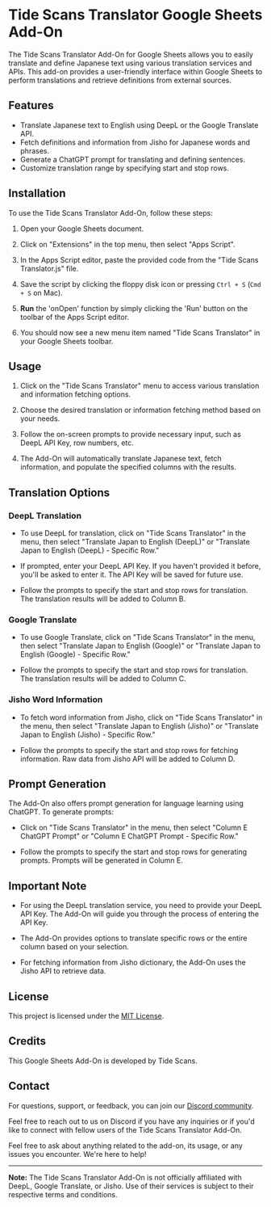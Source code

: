 # Tide Scans Translator Google Sheets Add-On

The Tide Scans Translator Add-On for Google Sheets allows you to easily translate and define Japanese text using various translation services and APIs. This add-on provides a user-friendly interface within Google Sheets to perform translations and retrieve definitions from external sources.

## Features

- Translate Japanese text to English using DeepL or the Google Translate API.
- Fetch definitions and information from Jisho for Japanese words and phrases.
- Generate a ChatGPT prompt for translating and defining sentences.
- Customize translation range by specifying start and stop rows.

## Installation

To use the Tide Scans Translator Add-On, follow these steps:

1. Open your Google Sheets document.

2. Click on "Extensions" in the top menu, then select "Apps Script".

3. In the Apps Script editor, paste the provided code from the "Tide Scans Translator.js" file.

4. Save the script by clicking the floppy disk icon or pressing `Ctrl + S` (`Cmd + S` on Mac).

5. **Run** the 'onOpen' function by simply clicking the 'Run' button on the toolbar of the Apps Script editor.

6. You should now see a new menu item named "Tide Scans Translator" in your Google Sheets toolbar.

## Usage

1. Click on the "Tide Scans Translator" menu to access various translation and information fetching options.

2. Choose the desired translation or information fetching method based on your needs.

3. Follow the on-screen prompts to provide necessary input, such as DeepL API Key, row numbers, etc.

4. The Add-On will automatically translate Japanese text, fetch information, and populate the specified columns with the results.

## Translation Options

### DeepL Translation

- To use DeepL for translation, click on "Tide Scans Translator" in the menu, then select "Translate Japan to English (DeepL)" or "Translate Japan to English (DeepL) - Specific Row."

- If prompted, enter your DeepL API Key. If you haven't provided it before, you'll be asked to enter it. The API Key will be saved for future use.

- Follow the prompts to specify the start and stop rows for translation. The translation results will be added to Column B.

### Google Translate

- To use Google Translate, click on "Tide Scans Translator" in the menu, then select "Translate Japan to English (Google)" or "Translate Japan to English (Google) - Specific Row."

- Follow the prompts to specify the start and stop rows for translation. The translation results will be added to Column C.

### Jisho Word Information

- To fetch word information from Jisho, click on "Tide Scans Translator" in the menu, then select "Translate Japan to English (Jisho)" or "Translate Japan to English (Jisho) - Specific Row."

- Follow the prompts to specify the start and stop rows for fetching information. Raw data from Jisho API will be added to Column D.

## Prompt Generation

The Add-On also offers prompt generation for language learning using ChatGPT. To generate prompts:

- Click on "Tide Scans Translator" in the menu, then select "Column E ChatGPT Prompt" or "Column E ChatGPT Prompt - Specific Row."

- Follow the prompts to specify the start and stop rows for generating prompts. Prompts will be generated in Column E.


## Important Note

- For using the DeepL translation service, you need to provide your DeepL API Key. The Add-On will guide you through the process of entering the API Key.

- The Add-On provides options to translate specific rows or the entire column based on your selection.

- For fetching information from Jisho dictionary, the Add-On uses the Jisho API to retrieve data.

## License

This project is licensed under the [MIT License](LICENSE).

## Credits

This Google Sheets Add-On is developed by Tide Scans.

## Contact

For questions, support, or feedback, you can join our [Discord community](https://discord.gg/ugFG4yuqdG).

Feel free to reach out to us on Discord if you have any inquiries or if you'd like to connect with fellow users of the Tide Scans Translator Add-On.

Feel free to ask about anything related to the add-on, its usage, or any issues you encounter. We're here to help!

---

**Note:** The Tide Scans Translator Add-On is not officially affiliated with DeepL, Google Translate, or Jisho. Use of their services is subject to their respective terms and conditions.
